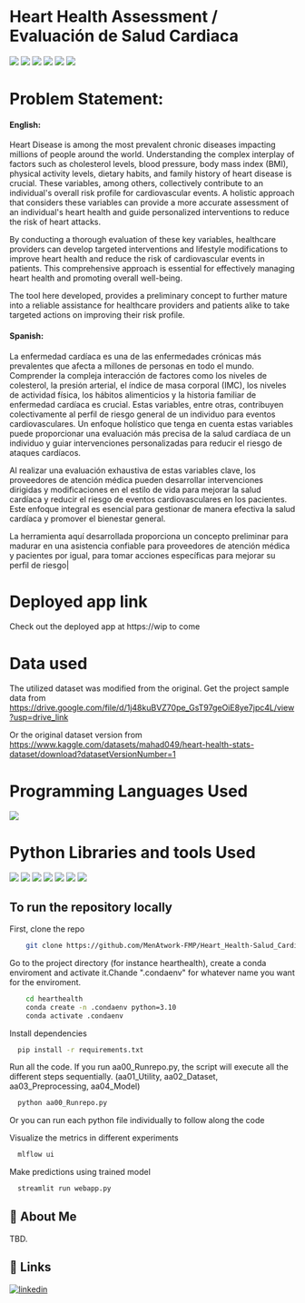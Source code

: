 # Heart Health Assessment / Evaluación de Salud Cardiaca
 
![](https://img.shields.io/github/last-commit/MenAtwork-FMP/Heart_Health-Salud_Cardiaca)
![](https://img.shields.io/github/languages/count/MenAtwork-FMP/Heart_Health-Salud_Cardiaca)
![](https://img.shields.io/github/languages/top/MenAtwork-FMP/Heart_Health-Salud_Cardiaca)
![](https://img.shields.io/github/repo-size/MenAtwork-FMP/Heart_Health-Salud_Cardiaca)
![](https://img.shields.io/github/directory-file-count/MenAtwork-FMP/Heart_Health-Salud_Cardiaca)
![](https://img.shields.io/github/license/MenAtwork-FMP/Heart_Health-Salud_Cardiaca)


# Problem Statement:


#### English:
Heart Disease is among the most prevalent chronic diseases impacting millions of people around the world. Understanding the complex interplay of factors such as cholesterol levels, blood pressure, body mass index (BMI), physical activity levels, dietary habits, and family history of heart disease is crucial. These variables, among others, collectively contribute to an individual's overall risk profile for cardiovascular events. A holistic approach that considers these variables can provide a more accurate assessment of an individual's heart health and guide personalized interventions to reduce the risk of heart attacks.

By conducting a thorough evaluation of these key variables, healthcare providers can develop targeted interventions and lifestyle modifications to improve heart health and reduce the risk of cardiovascular events in patients. This comprehensive approach is essential for effectively managing heart health and promoting overall well-being.

The tool here developed, provides a preliminary concept to further mature into a reliable assistance for healthcare providers and patients alike to take targeted actions on improving their risk profile.


#### Spanish:
La enfermedad cardíaca es una de las enfermedades crónicas más prevalentes que afecta a millones de personas en todo el mundo. Comprender la compleja interacción de factores como los niveles de colesterol, la presión arterial, el índice de masa corporal (IMC), los niveles de actividad física, los hábitos alimenticios y la historia familiar de enfermedad cardíaca es crucial. Estas variables, entre otras, contribuyen colectivamente al perfil de riesgo general de un individuo para eventos cardiovasculares. Un enfoque holístico que tenga en cuenta estas variables puede proporcionar una evaluación más precisa de la salud cardíaca de un individuo y guiar intervenciones personalizadas para reducir el riesgo de ataques cardíacos.

Al realizar una evaluación exhaustiva de estas variables clave, los proveedores de atención médica pueden desarrollar intervenciones dirigidas y modificaciones en el estilo de vida para mejorar la salud cardíaca y reducir el riesgo de eventos cardiovasculares en los pacientes. Este enfoque integral es esencial para gestionar de manera efectiva la salud cardíaca y promover el bienestar general.

La herramienta aquí desarrollada proporciona un concepto preliminar para madurar en una asistencia confiable para proveedores de atención médica y pacientes por igual, para tomar acciones específicas para mejorar su perfil de riesgo|


# Deployed app link

Check out the deployed app at https://wip to come

# Data used

The utilized dataset was modified from the original.
Get the project sample data from https://drive.google.com/file/d/1j48kuBVZ70pe_GsT97geOiE8ye7jpc4L/view?usp=drive_link  


Or the original dataset version
from https://www.kaggle.com/datasets/mahad049/heart-health-stats-dataset/download?datasetVersionNumber=1


# Programming Languages Used
<img src = "https://img.shields.io/badge/-Python-3776AB?style=flat&logo=Python&logoColor=white">


# Python Libraries and tools Used
<img src="http://img.shields.io/badge/-Git-F05032?style=flat&logo=git&logoColor=FFFFFF"> <img src = "https://img.shields.io/badge/-NumPy-013243?style=flat&logo=NumPy&logoColor=white"> <img src = "https://img.shields.io/badge/-Pandas-150458?style=flat&logo=pandas&logoColor=white"> <img src="http://img.shields.io/badge/-sklearn-F7931E?style=flat&logo=scikit-learn&logoColor=FFFFFF">  <img src = "https://img.shields.io/badge/-Streamlit-FF4B4B?style=flat&logo=Streamlit&logoColor=white"> <img src = "https://img.shields.io/badge/-mlflow-0194E2?style=flat&logo=mlflow&logoColor=white"> <img src = "https://img.shields.io/badge/-Pydantic-000000?style=flat&logoColor=white">


## To run the repository locally

First, clone the repo
```bash
    git clone https://github.com/MenAtwork-FMP/Heart_Health-Salud_Cardiaca.git
```

Go to the project directory (for instance hearthealth), create a conda enviroment and activate it.Chande ".condaenv" for whatever name you want for the enviroment.

```bash
    cd hearthealth
    conda create -n .condaenv python=3.10
    conda activate .condaenv
```

Install dependencies

```bash
  pip install -r requirements.txt
```

Run all the code. If you run aa00_Runrepo.py, the script will execute all the different steps sequentially.
(aa01_Utility, aa02_Dataset, aa03_Preprocessing, aa04_Model)

```bash
  python aa00_Runrepo.py
```

Or you can run each python file individually to follow along the code

Visualize the metrics in different experiments

```bash
  mlflow ui
```

Make predictions using trained model

```bash
  streamlit run webapp.py
```

## 🚀 About Me
TBD.


## 🔗 Links
[![linkedin](https://img.shields.io/badge/linkedin-0A66C2?style=for-the-badge&logo=linkedin&logoColor=white)](https://www.linkedin.com/in/fabio-mena-5416264/)
